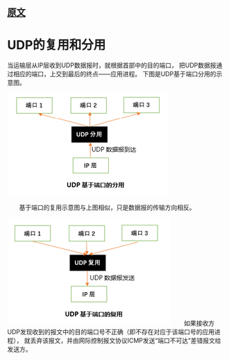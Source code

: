 
## [原文](https://blog.csdn.net/why_still_confused/article/details/51658930)

# UDP的复用和分用

当运输层从IP层收到UDP数据报时，就根据首部中的目的端口，
把UDP数据报通过相应的端口，上交到最后的终点——应用进程。
下图是UDP基于端口分用的示意图。

![](../images/udp/udp_2.png)

       基于端口的复用示意图与上图相似，只是数据报的传输方向相反。


![](../images/udp/udp_3.png)
       如果接收方UDP发现收到的报文中的目的端口号不正确（即不存在对应于该端口号的应用进程），
就丢弃该报文，并由网际控制报文协议ICMP发送“端口不可达”差错报文给发送方。


 